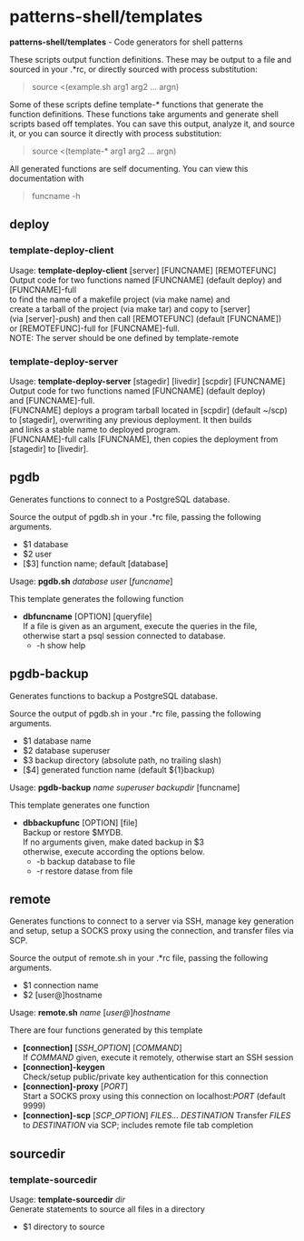 # patterns-shell/templates

**patterns-shell/templates** - Code generators for shell patterns

These scripts output function definitions.  These may be output
to a file and sourced in your .\*rc, or directly sourced
with process substitution:

>source &lt;(example.sh arg1 arg2 ... argn)

Some of these scripts define template-\* functions that
generate the function definitions.
These functions take arguments and generate shell scripts
based off templates. You can save this output, analyze it, and source it, or you
can source it directly with process substitution:

>source &lt;(template-\* arg1 arg2 ... argn)

All generated functions are self documenting.  You can view this documentation with

>funcname -h

## deploy
### template-deploy-client
Usage: **template-deploy-client** [server] [FUNCNAME] [REMOTEFUNC]  
Output code for two functions named [FUNCNAME] (default deploy) and [FUNCNAME]-full  
to find the name of a makefile project (via make name) and  
create a tarball of the project (via make tar) and copy to [server]  
(via [server]-push) and then call [REMOTEFUNC] (default [FUNCNAME])  
or [REMOTEFUNC]-full for [FUNCNAME]-full.  
NOTE: The server should be one defined by template-remote
### template-deploy-server
Usage: **template-deploy-server** [stagedir] [livedir] [scpdir] [FUNCNAME]  
Output code for two functions named [FUNCNAME] (default deploy)  
and [FUNCNAME]-full.  
[FUNCNAME] deploys a program tarball located in [scpdir] (default ~/scp)  
to [stagedir], overwriting any previous deployment. It then builds  
and links a stable name to deployed program.  
[FUNCNAME]-full calls [FUNCNAME], then copies the deployment from  
[stagedir] to [livedir].

## pgdb
Generates functions to connect to a PostgreSQL database.

Source the output of pgdb.sh in your .\*rc file, passing the following arguments.
* $1 database
* $2 user
* [$3] function name; default [database]

Usage: **pgdb.sh** *database* *user* [*funcname*]  

This template generates the following function
  * **dbfuncname** [OPTION] [queryfile]  
    If a file is given as an argument, execute the queries in the file,  
    otherwise start a psql session connected to database.
    * -h show help  

## pgdb-backup
Generates functions to backup a PostgreSQL database.

Source the output of pgdb.sh in your .\*rc file, passing the following arguments.
* $1 database name
* $2 database superuser
* $3 backup directory (absolute path, no trailing slash)
* [$4] generated function name (default ${1}backup)

Usage: **pgdb-backup** *name* *superuser* *backupdir* [funcname]  

This template generates one function
  * **dbbackupfunc** [OPTION] [file]  
    Backup or restore $MYDB.  
    If no arguments given, make dated backup in $3  
    otherwise, execute according the options below.  
    * -b backup database to file
    * -r restore datase from file

## remote
Generates functions to connect to a server via SSH, manage key generation and setup,
setup a SOCKS proxy using the connection, and transfer files via SCP.

Source the output of remote.sh in your .\*rc file, passing the following arguments.
* $1 connection name
* $2 [user@]hostname

Usage: **remote.sh** *name* [*user@*]*hostname*

There are four functions generated by this template
  * **[connection]** [*SSH_OPTION*] [*COMMAND*]  
    If *COMMAND* given, execute it remotely, otherwise start an SSH session
  * **[connection]-keygen**  
    Check/setup public/private key authentication for this connection
  * **[connection]-proxy**  [*PORT*]  
    Start a SOCKS proxy using this connection on localhost:*PORT* (default 9999)
  * **[connection]-scp** [*SCP_OPTION*] *FILES...* *DESTINATION*
    Transfer *FILES* to *DESTINATION* via SCP; includes remote file tab completion

## sourcedir
### template-sourcedir
Usage: **template-sourcedir** *dir*  
Generate statements to source all files in a directory  
* $1 directory to source

